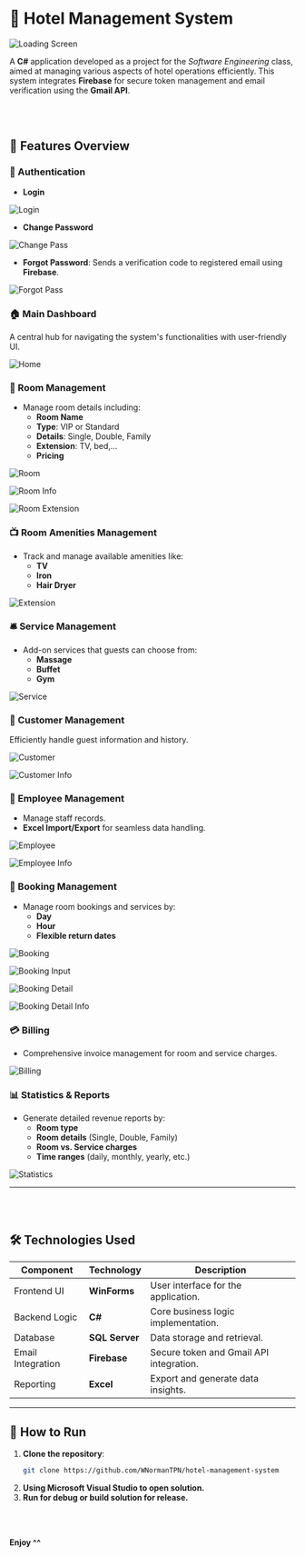 # 🏨 Hotel Management System
![Loading Screen](./Resources/loading.png)

A **C#** application developed as a project for the *Software Engineering* class, aimed at managing various aspects of hotel operations efficiently. This system integrates **Firebase** for secure token management and email verification using the **Gmail API**.

<br>
<br>

## 🌟 Features Overview  

### 🔑 Authentication  
- **Login**

![Login](./Resources/login.png)

- **Change Password**  

![Change Pass](./Resources/change_pass.png)

- **Forgot Password**: Sends a verification code to registered email using **Firebase**.  

![Forgot Pass](./Resources/forgot_pass.png)

### 🏠 Main Dashboard  
A central hub for navigating the system's functionalities with user-friendly UI.  

![Home](./Resources/home.png)

### 🏢 Room Management  
- Manage room details including:  
  - **Room Name**  
  - **Type**: VIP or Standard  
  - **Details**: Single, Double, Family  
  - **Extension**: TV, bed,... 
  - **Pricing**  

![Room](./Resources/room.png)

![Room Info](./Resources/room_info.png)

![Room Extension](./Resources/room_extensions.png)

### 📺 Room Amenities Management  
- Track and manage available amenities like:  
  - **TV**  
  - **Iron**  
  - **Hair Dryer**  

![Extension](./Resources/extensions.png)

### 🛎️ Service Management  
- Add-on services that guests can choose from:  
  - **Massage**  
  - **Buffet**  
  - **Gym**  

![Service](./Resources/service.png)

### 👥 Customer Management  
Efficiently handle guest information and history.  

![Customer](./Resources/customer.png)

![Customer Info](./Resources/customer_info.png)

### 👔 Employee Management  
- Manage staff records.  
- **Excel Import/Export** for seamless data handling.  

![Employee](./Resources/employee.png)

![Employee Info](./Resources/employee_info.png)

### 🛌 Booking Management  
- Manage room bookings and services by:  
  - **Day**  
  - **Hour**  
  - **Flexible return dates**  

![Booking](./Resources/booking.png)

![Booking Input](./Resources/booking_input.png)

![Booking Detail](./Resources/booking_detail.png)

![Booking Detail Info](./Resources/booking_detail_info.png)

### 💳 Billing  
- Comprehensive invoice management for room and service charges.  

![Billing](./Resources/billing.png)

### 📊 Statistics & Reports  
- Generate detailed revenue reports by:  
  - **Room type**  
  - **Room details** (Single, Double, Family)  
  - **Room vs. Service charges**  
  - **Time ranges** (daily, monthly, yearly, etc.) 

![Statistics](./Resources/statistics.png)

---

<br>
<br>

## 🛠️ Technologies Used  

| Component            | Technology       | Description                                      |  
|-----------------------|------------------|--------------------------------------------------|  
| Frontend UI          | **WinForms**    | User interface for the application.             |  
| Backend Logic        | **C#**           | Core business logic implementation.             |  
| Database             | **SQL Server**   | Data storage and retrieval.                     |  
| Email Integration    | **Firebase**     | Secure token and Gmail API integration.         |  
| Reporting            | **Excel**        | Export and generate data insights.              |  

---

## 🚀 How to Run  

1. **Clone the repository**:  
   ```bash  
   git clone https://github.com/WNormanTPN/hotel-management-system  
2. **Using Microsoft Visual Studio to open solution.**
3. **Run for debug or build solution for release.**

<br>
<br>

**Enjoy ^^**